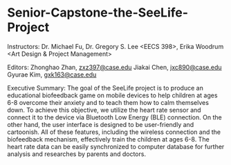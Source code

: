 # Senior-Capstone-the-SeeLife-Project
Instructors: 
Dr. Michael Fu<EECS dept.>,
Dr. Gregory S. Lee <EECS 398>,
Erika Woodrum <Art Design &amp; Project Management>
  
Editors:
Zhonghao Zhan, zxz397@case.edu
Jiakai Chen, jxc890@case.edu
Gyurae Kim, gxk163@case.edu

Executive Summary: 
The goal of the SeeLife project is to produce an educational biofeedback game on mobile devices to help children at ages 6-8 overcome their anxiety and to teach them how to calm themselves down. To achieve this objective, we utilize the heart rate sensor and connect it to the device via Bluetooth Low Energy (BLE) connection. On the other hand, the user interface is designed to be user-friendly and cartoonish. All of these features, including the wireless connection and the biofeedback mechanism, effectively train the children at ages 6-8. The heart rate data can be easily synchronized to computer database for further analysis and researches by parents and doctors.
